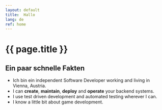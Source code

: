 ```yaml
---
layout: default
title:  Hallo 
lang: de
ref: home
---
```


# {{ page.title }}

## Ein paar schnelle Fakten
- Ich bin ein independent Software Developer working and living in Vienna, Austria.
- I can **create**, **maintain**, **deploy** and **operate** your backend systems.
- I use test driven development and automated testing wherever I can.
- I know a little bit about game development.

<!-- ## What makes me tick
- A manifesto of sorts
- People who inspire me
- Books that inspire me
- Games that inspire me -->
